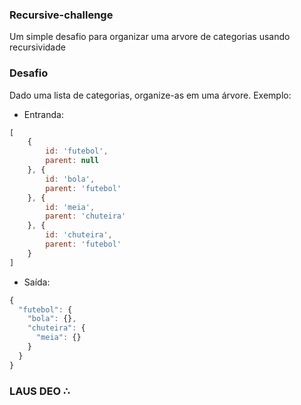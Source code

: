 ### Recursive-challenge
Um simple desafio para organizar uma arvore de categorias usando recursividade

### Desafio
Dado uma lista de categorias, organize-as em uma árvore. Exemplo:
 - Entranda:
```javascript
[
    {
        id: 'futebol',
        parent: null
    }, {
        id: 'bola',
        parent: 'futebol'
    }, {
        id: 'meia',
        parent: 'chuteira'
    }, {
        id: 'chuteira',
        parent: 'futebol'
    }
]
```

 - Saída:
```javascript
{
  "futebol": {
    "bola": {},
    "chuteira": {
      "meia": {}
    }
  }
}
```

### LAUS DEO ∴
